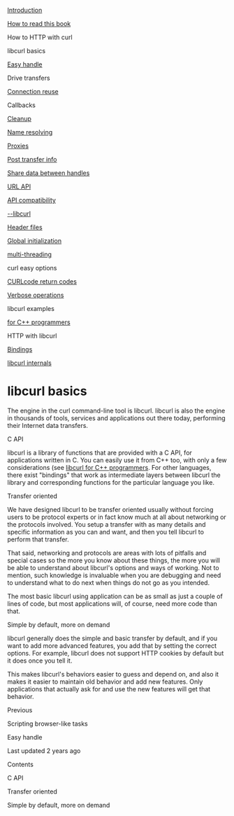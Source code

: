 
<a href="index.html" class="link-a079aa82--primary-53a25e66--logoLink-10d08504"></a>





<a href="index.html" class="link-a079aa82--primary-53a25e66--logoLink-10d08504"></a>





<a href="index.html" class="navButton-94f2579c--navButtonClickable-161b88ca"><span class="text-4505230f--UIH300-2063425d--textContentFamily-49a318e1--navButtonLabel-14a4968f">Introduction</span></a>

<a href="how-to-read.html" class="navButton-94f2579c--navButtonClickable-161b88ca"><span class="text-4505230f--UIH300-2063425d--textContentFamily-49a318e1--navButtonLabel-14a4968f">How to read this book</span></a>





<span class="text-4505230f--UIH300-2063425d--textContentFamily-49a318e1--navButtonLabel-14a4968f">How to HTTP with curl</span>

<span class="text-4505230f--UIH300-2063425d--textContentFamily-49a318e1--navButtonLabel-14a4968f">libcurl basics</span>

<a href="libcurl/easyhandle.html" class="navButton-94f2579c--pageItemWithChildrenNested-2c5d8183--navButtonClickable-161b88ca"><span class="text-4505230f--UIH300-2063425d--textContentFamily-49a318e1--navButtonLabel-14a4968f">Easy handle</span></a>

<span class="text-4505230f--UIH300-2063425d--textContentFamily-49a318e1--navButtonLabel-14a4968f">Drive transfers</span>

<a href="libcurl/connectionreuse.html" class="navButton-94f2579c--pageItemWithChildrenNested-2c5d8183--navButtonClickable-161b88ca"><span class="text-4505230f--UIH300-2063425d--textContentFamily-49a318e1--navButtonLabel-14a4968f">Connection reuse</span></a>

<span class="text-4505230f--UIH300-2063425d--textContentFamily-49a318e1--navButtonLabel-14a4968f">Callbacks</span>

<a href="libcurl/cleanup.html" class="navButton-94f2579c--pageItemWithChildrenNested-2c5d8183--navButtonClickable-161b88ca"><span class="text-4505230f--UIH300-2063425d--textContentFamily-49a318e1--navButtonLabel-14a4968f">Cleanup</span></a>

<a href="libcurl/names.html" class="navButton-94f2579c--pageItemWithChildrenNested-2c5d8183--navButtonClickable-161b88ca"><span class="text-4505230f--UIH300-2063425d--textContentFamily-49a318e1--navButtonLabel-14a4968f">Name resolving</span></a>

<a href="libcurl/proxies.html" class="navButton-94f2579c--pageItemWithChildrenNested-2c5d8183--navButtonClickable-161b88ca"><span class="text-4505230f--UIH300-2063425d--textContentFamily-49a318e1--navButtonLabel-14a4968f">Proxies</span></a>

<a href="libcurl/getinfo.html" class="navButton-94f2579c--pageItemWithChildrenNested-2c5d8183--navButtonClickable-161b88ca"><span class="text-4505230f--UIH300-2063425d--textContentFamily-49a318e1--navButtonLabel-14a4968f">Post transfer info</span></a>

<a href="libcurl/sharing.html" class="navButton-94f2579c--pageItemWithChildrenNested-2c5d8183--navButtonClickable-161b88ca"><span class="text-4505230f--UIH300-2063425d--textContentFamily-49a318e1--navButtonLabel-14a4968f">Share data between handles</span></a>

<a href="libcurl/url.html" class="navButton-94f2579c--pageItemWithChildrenNested-2c5d8183--navButtonClickable-161b88ca"><span class="text-4505230f--UIH300-2063425d--textContentFamily-49a318e1--navButtonLabel-14a4968f">URL API</span></a>

<a href="libcurl/api.html" class="navButton-94f2579c--pageItemWithChildrenNested-2c5d8183--navButtonClickable-161b88ca"><span class="text-4505230f--UIH300-2063425d--textContentFamily-49a318e1--navButtonLabel-14a4968f">API compatibility</span></a>

<a href="libcurl/libcurl.html" class="navButton-94f2579c--pageItemWithChildrenNested-2c5d8183--navButtonClickable-161b88ca"><span class="text-4505230f--UIH300-2063425d--textContentFamily-49a318e1--navButtonLabel-14a4968f">--libcurl</span></a>

<a href="libcurl/headers.html" class="navButton-94f2579c--pageItemWithChildrenNested-2c5d8183--navButtonClickable-161b88ca"><span class="text-4505230f--UIH300-2063425d--textContentFamily-49a318e1--navButtonLabel-14a4968f">Header files</span></a>

<a href="libcurl/globalinit.html" class="navButton-94f2579c--pageItemWithChildrenNested-2c5d8183--navButtonClickable-161b88ca"><span class="text-4505230f--UIH300-2063425d--textContentFamily-49a318e1--navButtonLabel-14a4968f">Global initialization</span></a>

<a href="libcurl/threading.html" class="navButton-94f2579c--pageItemWithChildrenNested-2c5d8183--navButtonClickable-161b88ca"><span class="text-4505230f--UIH300-2063425d--textContentFamily-49a318e1--navButtonLabel-14a4968f">multi-threading</span></a>

<span class="text-4505230f--UIH300-2063425d--textContentFamily-49a318e1--navButtonLabel-14a4968f">curl easy options</span>

<a href="libcurl/curlcode.html" class="navButton-94f2579c--pageItemWithChildrenNested-2c5d8183--navButtonClickable-161b88ca"><span class="text-4505230f--UIH300-2063425d--textContentFamily-49a318e1--navButtonLabel-14a4968f">CURLcode return codes</span></a>

<a href="libcurl/verbose.html" class="navButton-94f2579c--pageItemWithChildrenNested-2c5d8183--navButtonClickable-161b88ca"><span class="text-4505230f--UIH300-2063425d--textContentFamily-49a318e1--navButtonLabel-14a4968f">Verbose operations</span></a>

<span class="text-4505230f--UIH300-2063425d--textContentFamily-49a318e1--navButtonLabel-14a4968f">libcurl examples</span>

<a href="libcurl/cplusplus.html" class="navButton-94f2579c--pageItemWithChildrenNested-2c5d8183--navButtonClickable-161b88ca"><span class="text-4505230f--UIH300-2063425d--textContentFamily-49a318e1--navButtonLabel-14a4968f">for C++ programmers</span></a>

<span class="text-4505230f--UIH300-2063425d--textContentFamily-49a318e1--navButtonLabel-14a4968f">HTTP with libcurl</span>

<a href="bindings.html" class="navButton-94f2579c--navButtonClickable-161b88ca"><span class="text-4505230f--UIH300-2063425d--textContentFamily-49a318e1--navButtonLabel-14a4968f">Bindings</span></a>

<a href="internals.html" class="navButton-94f2579c--navButtonClickable-161b88ca"><span class="text-4505230f--UIH300-2063425d--textContentFamily-49a318e1--navButtonLabel-14a4968f">libcurl internals</span></a>

<a href="bookindex.html" class="navButton-94f2579c--navButtonClickable-161b88ca"><span class="text-4505230f--UIH300-2063425d--textContentFamily-49a318e1--navButtonLabel-14a4968f"></span></a>





# <span class="text-4505230f--DisplayH900-bfb998fa--textContentFamily-49a318e1">libcurl basics</span>

<span class="text-4505230f--UIH300-2063425d--textUIFamily-5ebd8e40--text-8ee2c8b2"></span>

<span class="text-4505230f--UIH300-2063425d--textUIFamily-5ebd8e40--text-8ee2c8b2"></span>

<span class="text-4505230f--TextH400-3033861f--textContentFamily-49a318e1"><span data-key="68516153e552423ca872a3e25428748f"><span data-offset-key="68516153e552423ca872a3e25428748f:0">The engine in the curl command-line tool is libcurl. libcurl is also the engine in thousands of tools, services and applications out there today, performing their Internet data transfers.</span></span></span>

<span class="text-4505230f--HeadingH700-04e1a2a3--textContentFamily-49a318e1"><span data-key="37bfd026617f40189d537691ef8d6762"><span data-offset-key="37bfd026617f40189d537691ef8d6762:0">C API</span></span></span>

<span class="text-4505230f--TextH400-3033861f--textContentFamily-49a318e1"><span data-key="7b615659718c4377b073bfa2b8b1cadf"><span data-offset-key="7b615659718c4377b073bfa2b8b1cadf:0">libcurl is a library of functions that are provided with a C API, for applications written in C. You can easily use it from C++ too, with only a few considerations (see </span></span><a href="libcurl/cplusplus.html" class="link-a079aa82--primary-53a25e66--link-faf6c434"><span data-key="9efd9a4614c44b2f900c2f6df2f9cce4"><span data-offset-key="9efd9a4614c44b2f900c2f6df2f9cce4:0">libcurl for C++ programmers</span></span></a><span data-key="3ec9830fe4e347eba50a7b2c12312aa2"><span data-offset-key="3ec9830fe4e347eba50a7b2c12312aa2:0">. For other languages, there exist "bindings" that work as intermediate layers between libcurl the library and corresponding functions for the particular language you like.</span></span></span>

<span class="text-4505230f--HeadingH700-04e1a2a3--textContentFamily-49a318e1"><span data-key="f5619652d251461299cdb98b158fedd4"><span data-offset-key="f5619652d251461299cdb98b158fedd4:0">Transfer oriented</span></span></span>

<span class="text-4505230f--TextH400-3033861f--textContentFamily-49a318e1"><span data-key="14f0c97fb41d417480d34fe7e6c80e45"><span data-offset-key="14f0c97fb41d417480d34fe7e6c80e45:0">We have designed libcurl to be transfer oriented usually without forcing users to be protocol experts or in fact know much at all about networking or the protocols involved. You setup a transfer with as many details and specific information as you can and want, and then you tell libcurl to perform that transfer.</span></span></span>

<span class="text-4505230f--TextH400-3033861f--textContentFamily-49a318e1"><span data-key="e44f7f30d6b04ba9b2e1194d4cda848b"><span data-offset-key="e44f7f30d6b04ba9b2e1194d4cda848b:0">That said, networking and protocols are areas with lots of pitfalls and special cases so the more you know about these things, the more you will be able to understand about libcurl's options and ways of working. Not to mention, such knowledge is invaluable when you are debugging and need to understand what to do next when things do not go as you intended.</span></span></span>

<span class="text-4505230f--TextH400-3033861f--textContentFamily-49a318e1"><span data-key="e2b96bdf1cfa41b097834e437363e0e0"><span data-offset-key="e2b96bdf1cfa41b097834e437363e0e0:0">The most basic libcurl using application can be as small as just a couple of lines of code, but most applications will, of course, need more code than that.</span></span></span>

<span class="text-4505230f--HeadingH700-04e1a2a3--textContentFamily-49a318e1"><span data-key="7c7b1941e2934fcda69d8ce7be4ae4dd"><span data-offset-key="7c7b1941e2934fcda69d8ce7be4ae4dd:0">Simple by default, more on demand</span></span></span>

<span class="text-4505230f--TextH400-3033861f--textContentFamily-49a318e1"><span data-key="abb79422113f46d88889960269e207b6"><span data-offset-key="abb79422113f46d88889960269e207b6:0">libcurl generally does the simple and basic transfer by default, and if you want to add more advanced features, you add that by setting the correct options. For example, libcurl does not support HTTP cookies by default but it does once you tell it.</span></span></span>

<span class="text-4505230f--TextH400-3033861f--textContentFamily-49a318e1"><span data-key="304491cec21d49e2aedbb9acc3aea5e3"><span data-offset-key="304491cec21d49e2aedbb9acc3aea5e3:0">This makes libcurl's behaviors easier to guess and depend on, and also it makes it easier to maintain old behavior and add new features. Only applications that actually ask for and use the new features will get that behavior.</span></span></span>

<a href="http/browserlike.html" class="reset-3c756112--card-6570f064--whiteCard-fff091a4--cardPrevious-56a5e674"></a>

<span class="text-4505230f--TextH200-a3425406--textContentFamily-49a318e1">Previous</span>

<span class="text-4505230f--UIH400-4e41e82a--textContentFamily-49a318e1">Scripting browser-like tasks</span>

<a href="libcurl/easyhandle.html" class="reset-3c756112--card-6570f064--whiteCard-fff091a4--cardNext-19241c42"></a>


<span class="text-4505230f--UIH400-4e41e82a--textContentFamily-49a318e1">Easy handle</span>



<span class="text-4505230f--TextH200-a3425406--textContentFamily-49a318e1">Last updated 2 years ago</span>



<span class="text-4505230f--InfoH100-1e92e1d1--textContentFamily-49a318e1">Contents</span>

<a href="libcurl.html#c-api" class="reset-3c756112--menuItem-aa02f6ec--menuItemLight-757d5235--menuItemInline-173bdf97--pageTocItem-f4427024"></a>

<span class="text-4505230f--UIH300-2063425d--textContentFamily-49a318e1"><span class="text-4505230f--UIH200-50ead35f--textContentFamily-49a318e1">C API</span></span>

<a href="libcurl.html#transfer-oriented" class="reset-3c756112--menuItem-aa02f6ec--menuItemLight-757d5235--menuItemInline-173bdf97--pageTocItem-f4427024"></a>

<span class="text-4505230f--UIH300-2063425d--textContentFamily-49a318e1"><span class="text-4505230f--UIH200-50ead35f--textContentFamily-49a318e1">Transfer oriented</span></span>

<a href="libcurl.html#simple-by-default-more-on-demand" class="reset-3c756112--menuItem-aa02f6ec--menuItemLight-757d5235--menuItemInline-173bdf97--pageTocItem-f4427024"></a>

<span class="text-4505230f--UIH300-2063425d--textContentFamily-49a318e1"><span class="text-4505230f--UIH200-50ead35f--textContentFamily-49a318e1">Simple by default, more on demand</span></span>
